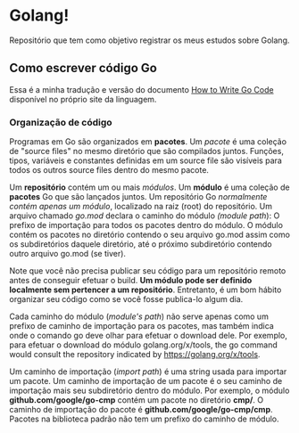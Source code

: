 # Golang!

Repositório que tem como objetivo registrar os meus estudos sobre Golang.


## Como escrever código Go

Essa é a minha tradução e versão do documento [How to Write Go Code](https://golang.org/doc/code) disponível no próprio site da linguagem.

### Organização de código 

Programas em Go são organizados em **pacotes**. Um *pacote* é uma coleção de "source files" no mesmo diretório que são compilados juntos. Funções, tipos, variáveis e constantes definidas em um source file são visíveis para todos os outros source files dentro do mesmo pacote. 

Um **repositório** contém um ou mais *módulos*. Um **módulo** é uma coleção de **pacotes** Go que são lançados juntos. Um repositório Go *normalmente contém apenas um módulo*, localizado na raiz (root) do repositório. Um arquivo chamado *go.mod* declara o caminho do módulo *(module path*): O prefixo de importação para todos os pacotes dentro do módulo. O módulo contém os pacotes no diretório contendo o seu arquivo go.mod assim como os subdiretórios daquele diretório, até o próximo subdiretório contendo outro arquivo go.mod (se tiver).

Note que você não precisa publicar seu código para um repositório remoto antes de conseguir efetuar o build. **Um módulo pode ser definido localmente sem pertencer a um repositório**. Entretanto, é um bom hábito organizar seu código como se você fosse publica-lo algum dia.

Cada caminho do módulo (*module's path*) não serve apenas como um prefixo de caminho de importação para os pacotes, mas também indica onde o comando go deve olhar para efetuar o download dele. Por exemplo, para efetuar o download do módulo golang.org/x/tools, the go command would consult the repository indicated by https://golang.org/x/tools.

Um caminho de importação (*import path*) é uma string usada para importar um pacote. Um caminho de importação de um pacote é o seu caminho de importação mais seu subdiretório dentro do módulo. Por exemplo, o módulo **github.com/google/go-cmp** contém um pacote no diretório **cmp/**. O caminho de importação do pacote é **github.com/google/go-cmp/cmp**. Pacotes na biblioteca padrão não tem um prefixo do caminho de módulo.
